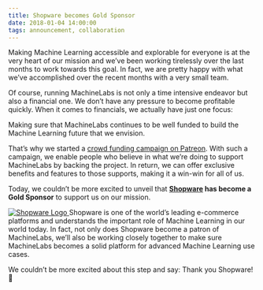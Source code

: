 ```yaml
---
title: Shopware becomes Gold Sponsor
date: 2018-01-04 14:00:00
tags: announcement, collaboration
---
```


Making Machine Learning accessible and explorable for everyone is at the very heart of our mission and we’ve been working tirelessly over the last months to work towards this goal. In fact, we are pretty happy with what we’ve accomplished over the recent months with a very small team. 

<!-- more -->

Of course, running MachineLabs is not only a time intensive endeavor but also a financial one. We don’t have any pressure to become profitable quickly. When it comes to financials, we actually have just one focus: 

Making sure that MachineLabs continues to be well funded to build the Machine Learning future that we envision.   

That’s why we started a [crowd funding campaign on Patreon](https://www.patreon.com/machinelabs). With such a campaign, we enable people who believe in what we’re doing to support MachineLabs by backing the project. In return, we can offer exclusive benefits and features to those supports, making it a win-win for all of us. 

Today, we couldn’t be more excited to unveil that **[Shopware](https://en.shopware.com/) has become a Gold Sponsor** to support us on our mission.

<a title="Shopware" href="https://shopware.com">
<img src="https://de.shopware.com/media/image/shopware_logo_blue.png" title="Shopware Logo" alt="Shopware Logo">
</a>
Shopware is one of the world’s leading e-commerce platforms and understands the important role of Machine Learning in our world today. In fact, not only does Shopware become a patron of MachineLabs, we’ll also be working closely together to make sure MachineLabs becomes a solid platform for advanced Machine Learning use cases.

We couldn’t be more excited about this step and say: Thank you Shopware! 🙏
